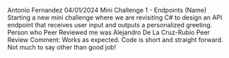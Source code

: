 Antonio Fernandez
04/01/2024
Mini Challenge 1 - Endpoints (Name)
Starting a new mini challenge where we are revisiting C# to design an API endpoint that receives user input and outputs a personalized greeting.
Person who Peer Reviewed me was Alejandro De La Cruz-Rubio
Peer Review Comment: Works as expected. Code is short and straight forward. Not much to say other than good job!
